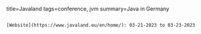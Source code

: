 title=Javaland
tags=conference, jvm
summary=Java in Germany
~~~~~~

[Website](https://www.javaland.eu/en/home/): 03-21-2023 to 03-23-2023


